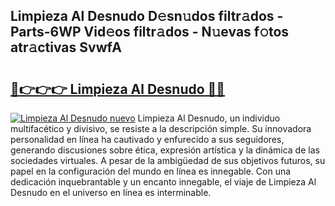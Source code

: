 ## Limpieza Al Desnudo D𝚎sn𝚞dos filtr𝚊dos - Parts-6WP Vid𝚎os filtr𝚊dos - N𝚞evas f𝚘tos atr𝚊ctivas SvwfA

# <h2><a href="http://mb3nsa5.tromn.icu/?c=Limpieza+Al+Desnudo">🔗👉👉👉 Limpieza Al Desnudo 🔗🔗</a></h2>

[![Limpieza Al Desnudo nuevo](https://i.imgur.com/pEAQMta.gif)](http://mb3nsa5.tromn.icu/?c=Limpieza+Al+Desnudo)
Limpieza Al Desnudo, un individuo multifacético y divisivo, se resiste a la descripción simple. Su innovadora personalidad en línea ha cautivado y enfurecido a sus seguidores, generando discusiones sobre ética, expresión artística y la dinámica de las sociedades virtuales. A pesar de la ambigüedad de sus objetivos futuros, su papel en la configuración del mundo en línea es innegable. Con una dedicación inquebrantable y un encanto innegable, el viaje de Limpieza Al Desnudo en el universo en línea es interminable.
